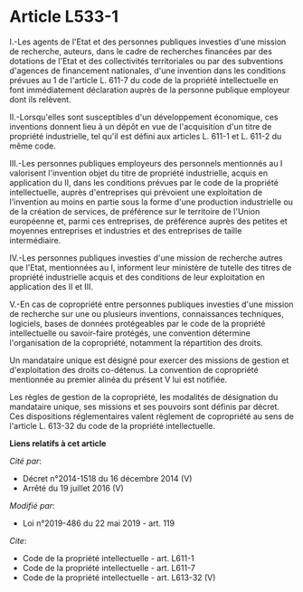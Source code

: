 # Article L533-1

I.-Les agents de l'Etat et des personnes publiques investies d'une mission de recherche, auteurs, dans le cadre de recherches
financées par des dotations de l'Etat et des collectivités territoriales ou par des subventions d'agences de financement
nationales, d'une invention dans les conditions prévues au 1 de l'article L. 611-7 du code de la propriété intellectuelle en
font immédiatement déclaration auprès de la personne publique employeur dont ils relèvent. 

II.-Lorsqu'elles sont susceptibles d'un développement économique, ces inventions donnent lieu à un dépôt en vue de
l'acquisition d'un titre de propriété industrielle, tel qu'il est défini aux articles L. 611-1 et L. 611-2 du même code. 

III.-Les personnes publiques employeurs des personnels mentionnés au I valorisent l'invention objet du titre de propriété
industrielle, acquis en application du II, dans les conditions prévues par le code de la propriété intellectuelle, auprès
d'entreprises qui prévoient une exploitation de l'invention au moins en partie sous la forme d'une production industrielle ou
de la création de services, de préférence sur le territoire de l'Union européenne et, parmi ces entreprises, de préférence
auprès des petites et moyennes entreprises et industries et des entreprises de taille intermédiaire. 

IV.-Les personnes publiques investies d'une mission de recherche autres que l'Etat, mentionnées au I, informent leur
ministère de tutelle des titres de propriété industrielle acquis et des conditions de leur exploitation en application des II
et III. 

V.-En cas de copropriété entre personnes publiques investies d'une mission de recherche sur une ou plusieurs inventions,
connaissances techniques, logiciels, bases de données protégeables par le code de la propriété intellectuelle ou savoir-faire
protégés, une convention détermine l'organisation de la copropriété, notamment la répartition des droits. 

Un mandataire unique est désigné pour exercer des missions de gestion et d'exploitation des droits co-détenus. La convention
de copropriété mentionnée au premier alinéa du présent V lui est notifiée. 

Les règles de gestion de la copropriété, les modalités de désignation du mandataire unique, ses missions et ses pouvoirs sont
définis par décret. Ces dispositions réglementaires valent règlement de copropriété au sens de l'article L. 613-32 du code de
la propriété intellectuelle.

**Liens relatifs à cet article**

_Cité par_:

  - Décret n°2014-1518 du 16 décembre 2014 (V)
  - Arrêté du 19 juillet 2016 (V)

_Modifié par_:

  - Loi n°2019-486 du 22 mai 2019 - art. 119

_Cite_:

  - Code de la propriété intellectuelle - art. L611-1
  - Code de la propriété intellectuelle - art. L611-7
  - Code de la propriété intellectuelle - art. L613-32 (V)
